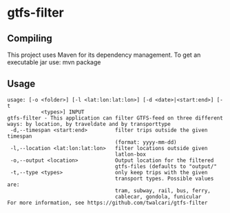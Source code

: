 gtfs-filter
===========

Compiling
---------
This project uses Maven for its dependency management. 
To get an executable jar use:
	mvn package


Usage
-----

	usage: [-o <folder>] [-l <lat:lon:lat:lon>] [-d <date>|<start:end>] [-t
	           <types>] INPUT
	gtfs-filter - This application can filter GTFS-feed on three different
	ways: by location, by traveldate and by transporttype
	 -d,--timespan <start:end>         filter trips outside the given timespan
	                                   (format: yyyy-mm-dd)
	 -l,--location <lat:lon:lat:lon>   filter locations outside given
	                                   latlon-box
	 -o,--output <location>            Output location for the filtered
	                                   gtfs-files (defaults to "output/"
	 -t,--type <types>                 only keep trips with the given
	                                   transport types. Possible values are:
	                                   tram, subway, rail, bus, ferry,
	                                   cablecar, gondola, funicular
	For more information, see https://github.com/twalcari/gtfs-filter